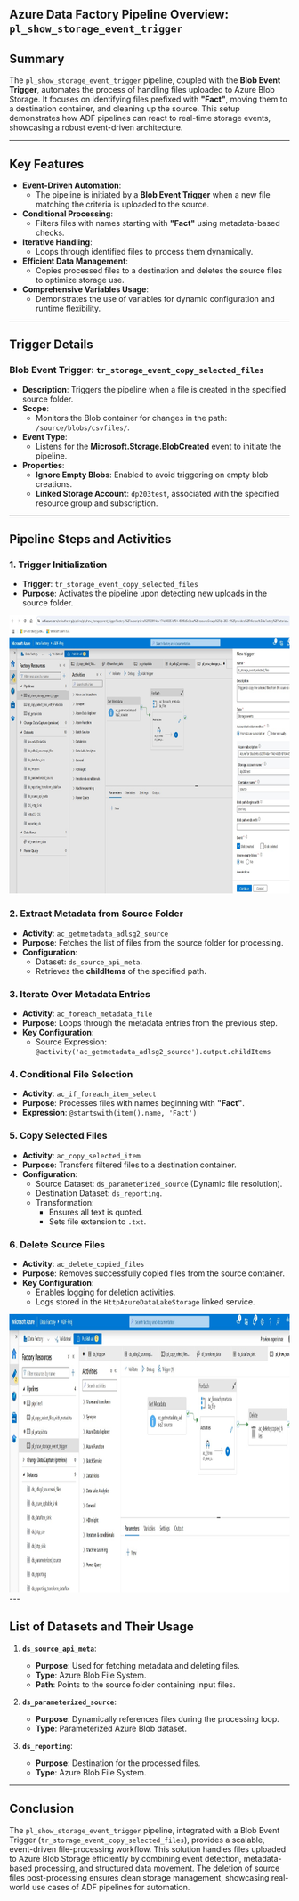 ## Azure Data Factory Pipeline Overview: `pl_show_storage_event_trigger`

## Summary

The `pl_show_storage_event_trigger` pipeline, coupled with the **Blob Event Trigger**, automates the process of handling files uploaded to Azure Blob Storage. It focuses on identifying files prefixed with **"Fact"**, moving them to a destination container, and cleaning up the source. This setup demonstrates how ADF pipelines can react to real-time storage events, showcasing a robust event-driven architecture.

---

## Key Features

- **Event-Driven Automation**:
  - The pipeline is initiated by a **Blob Event Trigger** when a new file matching the criteria is uploaded to the source.
- **Conditional Processing**:
  - Filters files with names starting with **"Fact"** using metadata-based checks.
- **Iterative Handling**:
  - Loops through identified files to process them dynamically.
- **Efficient Data Management**:
  - Copies processed files to a destination and deletes the source files to optimize storage use.
- **Comprehensive Variables Usage**:
  - Demonstrates the use of variables for dynamic configuration and runtime flexibility.

---

## Trigger Details

### Blob Event Trigger: `tr_storage_event_copy_selected_files`
- **Description**: Triggers the pipeline when a file is created in the specified source folder.
- **Scope**: 
  - Monitors the Blob container for changes in the path: `/source/blobs/csvfiles/`.
- **Event Type**: 
  - Listens for the **Microsoft.Storage.BlobCreated** event to initiate the pipeline.
- **Properties**:
  - **Ignore Empty Blobs**: Enabled to avoid triggering on empty blob creations.
  - **Linked Storage Account**: `dp203test`, associated with the specified resource group and subscription.

---

## Pipeline Steps and Activities

### 1. **Trigger Initialization**
   - **Trigger**: `tr_storage_event_copy_selected_files`
   - **Purpose**: Activates the pipeline upon detecting new uploads in the source folder.
<img src="https://github.com/ShreevaniRao/Azure/blob/main/Azure%20Data%20Factory/Pipeline%20to%20Copy%20selected%20files%20using%20Storage%20Event%20Trigger/TriggerForStorageEvent.jpg" width = 850, height = 500>

### 2. **Extract Metadata from Source Folder**
   - **Activity**: `ac_getmetadata_adlsg2_source`
   - **Purpose**: Fetches the list of files from the source folder for processing.
   - **Configuration**:
     - Dataset: `ds_source_api_meta`.
     - Retrieves the **childItems** of the specified path.

### 3. **Iterate Over Metadata Entries**
   - **Activity**: `ac_foreach_metadata_file`
   - **Purpose**: Loops through the metadata entries from the previous step.
   - **Key Configuration**:
     - Source Expression: `@activity('ac_getmetadata_adlsg2_source').output.childItems`

### 4. **Conditional File Selection**
   - **Activity**: `ac_if_foreach_item_select`
   - **Purpose**: Processes files with names beginning with **"Fact"**.
   - **Expression**: `@startswith(item().name, 'Fact')`

### 5. **Copy Selected Files**
   - **Activity**: `ac_copy_selected_item`
   - **Purpose**: Transfers filtered files to a destination container.
   - **Configuration**:
     - Source Dataset: `ds_parameterized_source` (Dynamic file resolution).
     - Destination Dataset: `ds_reporting`.
     - Transformation:
       - Ensures all text is quoted.
       - Sets file extension to `.txt`.

### 6. **Delete Source Files**
   - **Activity**: `ac_delete_copied_files`
   - **Purpose**: Removes successfully copied files from the source container.
   - **Key Configuration**:
     - Enables logging for deletion activities.
     - Logs stored in the `HttpAzureDataLakeStorage` linked service.

<img src="https://github.com/ShreevaniRao/Azure/blob/main/Azure%20Data%20Factory/Pipeline%20to%20Copy%20selected%20files%20using%20Storage%20Event%20Trigger/PipelineWithStorageEventTrigger.jpg" width="850" height="500">
---

## List of Datasets and Their Usage

1. **`ds_source_api_meta`**:
   - **Purpose**: Used for fetching metadata and deleting files.
   - **Type**: Azure Blob File System.
   - **Path**: Points to the source folder containing input files.

2. **`ds_parameterized_source`**:
   - **Purpose**: Dynamically references files during the processing loop.
   - **Type**: Parameterized Azure Blob dataset.

3. **`ds_reporting`**:
   - **Purpose**: Destination for the processed files.
   - **Type**: Azure Blob File System.

---

## Conclusion

The `pl_show_storage_event_trigger` pipeline, integrated with a Blob Event Trigger (`tr_storage_event_copy_selected_files`), provides a scalable, event-driven file-processing workflow. This solution handles files uploaded to Azure Blob Storage efficiently by combining event detection, metadata-based processing, and structured data movement. The deletion of source files post-processing ensures clean storage management, showcasing real-world use cases of ADF pipelines for automation.

